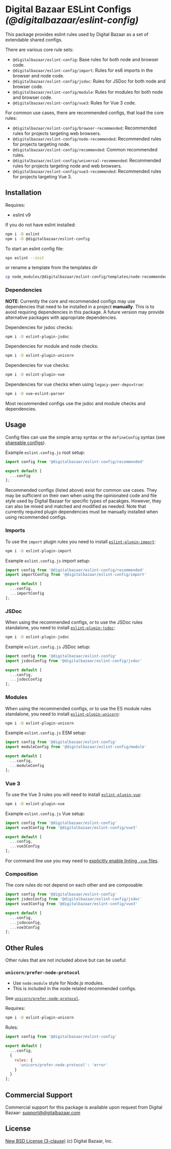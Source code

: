 # Digital Bazaar ESLint Configs _(@digitalbazaar/eslint-config)_

This package provides eslint rules used by Digital Bazaar as a set of extendable shared configs.

There are various core rule sets:
- `@digitalbazaar/eslint-config`: Base rules for both node and browser code.
- `@digitalbazaar/eslint-config/import`: Rules for es6 imports in the browser and node code.
- `@digitalbazaar/eslint-config/jsdoc`: Rules for JSDoc for both node and browser code.
- `@digitalbazaar/eslint-config/module`: Rules for modules for both node and browser code.
- `@digitalbazaar/eslint-config/vue3`: Rules for Vue 3 code.

For common use cases, there are recommended configs, that load the core rules:
- `@digitalbazaar/eslint-config/browser-recommended`: Recommended rules for projects targeting web browsers.
- `@digitalbazaar/eslint-config/node-recommended`: Recommended rules for projects targeting node.
- `@digitalbazaar/eslint-config/recommended`: Common recommended rules.
- `@digitalbazaar/eslint-config/universal-recommended`: Recommended rules for projects targeting node and web browsers.
- `@digitalbazaar/eslint-config/vue3-recommended`: Recommended rules for projects targeting Vue 3.

## Installation

Requires:
- eslint v9

If you do not have eslint installed:
```sh
npm i -D eslint
npm i -D @digitalbazaar/eslint-config
```

To start an eslint config file:
```sh
npx eslint --init
```
or rename a template from the templates dir
```sh
cp node_modules/@digitalbazaar/eslint-config/templates/node-recommended.js ./eslint.config.js
```

### Dependencies

**NOTE**: Currently the core and recommended configs may use dependencies that
need to be installed in a project **manually**. This is to avoid requiring
dependencies in this package. A future version may provide alternative packages
with appropriate dependencies.

Dependencies for jsdoc checks:
```sh
npm i -D eslint-plugin-jsdoc
```

Dependencies for module and node checks:
```sh
npm i -D eslint-plugin-unicorn
```

Dependencies for vue checks:
```sh
npm i -D eslint-plugin-vue
```

Dependencies for vue checks when using `legacy-peer-deps=true`:
```sh
npm i -D vue-eslint-parser
```

Most recommended configs use the jsdoc and module checks and dependencies.

## Usage

Config files can use the simple array syntax or the `defineConfig` syntax
(see [shareable configs](https://eslint.org/docs/developer-guide/shareable-configs)).

Example `eslint.config.js` root setup:
```js
import config from '@digitalbazaar/eslint-config/recommended'

export default [
  ...config
];
```

Recommended configs (listed above) exist for common use cases. They may be
sufficient on their own when using the opinionated code and file style used by
Digital Bazaar for specific types of pacakges. However, they can also be mixed
and matched and modified as needed. Note that currently required plugin
dependencies must be manually installed when using recommended configs.

### Imports

To use the `import` plugin rules you need to install
[`eslint-plugin-import`](https://github.com/import-js/eslint-plugin-import):

```sh
npm i -D eslint-plugin-import
```

Example `eslint.config.js` import setup:
```js
import config from '@digitalbazaar/eslint-config/recommended'
import importConfig from '@digitalbazaar/eslint-config/import'

export default [
  ...config,
  ...importConfig
];
```

### JSDoc

When using the recommended configs, or to use the JSDoc rules standalone, you
need to install
[`eslint-plugin-jsdoc`](https://github.com/gajus/eslint-plugin-jsdoc):

```sh
npm i -D eslint-plugin-jsdoc
```

Example `eslint.config.js` JSDoc setup:
```js
import config from '@digitalbazaar/eslint-config'
import jsdocConfig from '@digitalbazaar/eslint-config/jsdoc'

export default [
  ...config,
  ...jsdocConfig
];
```

### Modules

When using the recommended configs, or to use the ES module rules standalone,
you need to install
[`eslint-plugin-unicorn`](https://github.com/sindresorhus/eslint-plugin-unicorn):
```sh
npm i -D eslint-plugin-unicorn
```

Example `eslint.config.js` ESM setup:
```js
import config from '@digitalbazaar/eslint-config'
import moduleConfig from '@digitalbazaar/eslint-config/module'

export default [
  ...config,
  ...moduleConfig
];
```

### Vue 3

To use the Vue 3 rules you will need to install [`eslint-plugin-vue`](https://eslint.vuejs.org/):
```sh
npm i -D eslint-plugin-vue
```

Example `eslint.config.js` Vue setup:
```js
import config from '@digitalbazaar/eslint-config'
import vue3Config from '@digitalbazaar/eslint-config/vue3'

export default [
  ...config,
  ...vue3Config
];
```

For command line use you may need to [explicitly enable linting `.vue`
files](https://eslint.vuejs.org/user-guide/#running-eslint-from-the-command-line).

### Composition

The core rules do not depend on each other and are composable:
```js
import config from '@digitalbazaar/eslint-config'
import jsdocConfig from '@digitalbazaar/eslint-config/jsdoc'
import vue3Config from '@digitalbazaar/eslint-config/vue3'

export default [
  ...config,
  ...jsdoconfig,
  ...vue3Config
];
```

## Other Rules

Other rules that are not included above but can be useful:

### `unicorn/prefer-node-protocol`

- Use `node:module` style for Node.js modules.
- This is included in the node related recommended configs.

See [`unicorn/prefer-node-protocol`](https://github.com/sindresorhus/eslint-plugin-unicorn/blob/main/docs/rules/prefer-node-protocol.md).

Requires:
```sh
npm i -D eslint-plugin-unicorn
```

Rules:
```js
import config from '@digitalbazaar/eslint-config'

export default [
  ...config,
  {
    rules: {
      'unicorn/prefer-node-protocol': 'error'
    }
  }
];
```

## Commercial Support

Commercial support for this package is available upon request from
Digital Bazaar: support@digitalbazaar.com

## License

[New BSD License (3-clause)](LICENSE) (c) Digital Bazaar, Inc.
